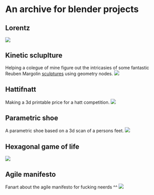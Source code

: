 # An archive for blender projects

## Lorentz
![](lorentz/lorentz.png)

## Kinetic scluplture
Helping a colegue of mine figure out the intricasies of some fantastic Reuben Margolin [sculptures](https://www.reubenmargolin.com/waves/interlaced/) using geometry nodes.
![](patrik/patrik.png)

## Hattifnatt
Making a 3d printable price for a hatt competition.
![](hattifnatt/hattifnattihatt.png)

## Parametric shoe
A parametric shoe based on a 3d scan of a persons feet.
![](shoe/shoe.png)

## Hexagonal game of life
![](life/life.png)

## Agile manifesto
Fanart about the agile manifesto for fucking neerds ^^
![](agile/agile.png)
